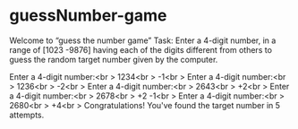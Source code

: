 # guessNumber-game

Welcome to “guess the number game” 
Task: Enter a 4-digit number, in a range of [1023 -9876] having each of the digits different from others to guess the random target number given by the computer.

Enter a 4-digit number:<br \>
1234<br \>
-1<br \>
Enter a 4-digit number:<br \>
1236<br \>
-2<br \>
Enter a 4-digit number:<br \>
2643<br \>
+2<br \>
Enter a 4-digit number:<br \>
2678<br \>
+2 -1<br \>
Enter a 4-digit number:<br \>
2680<br \>
+4<br \>
Congratulations! You've found the target number in 5 attempts.

